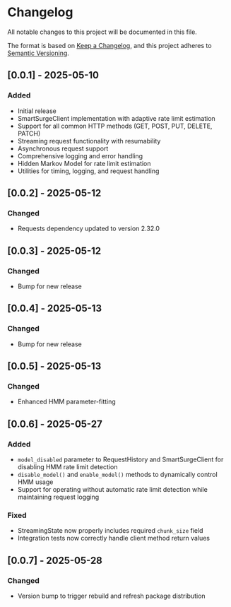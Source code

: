 # Changelog

All notable changes to this project will be documented in this file.

The format is based on [Keep a Changelog](https://keepachangelog.com/en/1.0.0/),
and this project adheres to [Semantic Versioning](https://semver.org/spec/v2.0.0.html).

## [0.0.1] - 2025-05-10

### Added

- Initial release
- SmartSurgeClient implementation with adaptive rate limit estimation
- Support for all common HTTP methods (GET, POST, PUT, DELETE, PATCH)
- Streaming request functionality with resumability
- Asynchronous request support
- Comprehensive logging and error handling
- Hidden Markov Model for rate limit estimation
- Utilities for timing, logging, and request handling

## [0.0.2] - 2025-05-12

### Changed

- Requests dependency updated to version 2.32.0

## [0.0.3] - 2025-05-12

### Changed

- Bump for new release

## [0.0.4] - 2025-05-13

### Changed

- Bump for new release

## [0.0.5] - 2025-05-13

### Changed

- Enhanced HMM parameter-fitting

## [0.0.6] - 2025-05-27

### Added

- `model_disabled` parameter to RequestHistory and SmartSurgeClient for disabling HMM rate limit detection
- `disable_model()` and `enable_model()` methods to dynamically control HMM usage
- Support for operating without automatic rate limit detection while maintaining request logging

### Fixed

- StreamingState now properly includes required `chunk_size` field
- Integration tests now correctly handle client method return values

## [0.0.7] - 2025-05-28

### Changed

- Version bump to trigger rebuild and refresh package distribution
